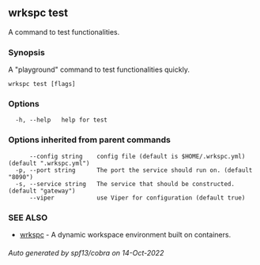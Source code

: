 ## wrkspc test

A command to test functionalities.

### Synopsis


A "playground" command to test functionalities quickly.


```
wrkspc test [flags]
```

### Options

```
  -h, --help   help for test
```

### Options inherited from parent commands

```
      --config string    config file (default is $HOME/.wrkspc.yml) (default ".wrkspc.yml")
  -p, --port string      The port the service should run on. (default "8090")
  -s, --service string   The service that should be constructed. (default "gateway")
      --viper            use Viper for configuration (default true)
```

### SEE ALSO

* [wrkspc](wrkspc.md)	 - A dynamic workspace environment built on containers.

###### Auto generated by spf13/cobra on 14-Oct-2022
